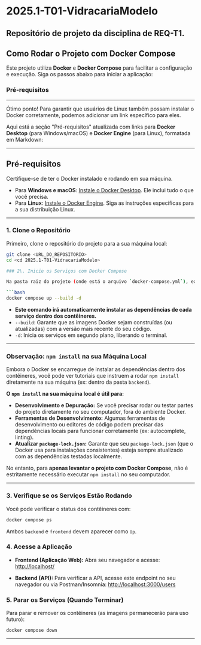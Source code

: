 # 2025.1-T01-VidracariaModelo
Repositório de projeto da disciplina de REQ-T1.
-----


## Como Rodar o Projeto com Docker Compose

Este projeto utiliza **Docker** e **Docker Compose** para facilitar a configuração e execução. Siga os passos abaixo para iniciar a aplicação:

### Pré-requisitos

---
Ótimo ponto! Para garantir que usuários de Linux também possam instalar o Docker corretamente, podemos adicionar um link específico para eles.

Aqui está a seção "Pré-requisitos" atualizada com links para **Docker Desktop** (para Windows/macOS) e **Docker Engine** (para Linux), formatada em Markdown:

---

## Pré-requisitos

Certifique-se de ter o Docker instalado e rodando em sua máquina.

* Para **Windows e macOS**: [Instale o Docker Desktop](https://www.docker.com/products/docker-desktop). Ele inclui tudo o que você precisa.
* Para **Linux**: [Instale o Docker Engine](https://docs.docker.com/engine/install/). Siga as instruções específicas para a sua distribuição Linux.

---


### 1\. Clone o Repositório

Primeiro, clone o repositório do projeto para a sua máquina local:

```bash
git clone <URL_DO_REPOSITORIO>
cd <cd 2025.1-T01-VidracariaModelo> 

### 2\. Inicie os Serviços com Docker Compose

Na pasta raiz do projeto (onde está o arquivo `docker-compose.yml`), execute o comando para construir as imagens e iniciar os contêineres:

```bash
docker compose up --build -d
```

  * **Este comando irá automaticamente instalar as dependências de cada serviço dentro dos contêineres.**
  * `--build`: Garante que as imagens Docker sejam construídas (ou atualizadas) com a versão mais recente do seu código.
  * `-d`: Inicia os serviços em segundo plano, liberando o terminal.

-----

### Observação: `npm install` na sua Máquina Local

Embora o Docker se encarregue de instalar as dependências dentro dos contêineres, você pode ver tutoriais que instruem a rodar `npm install` diretamente na sua máquina (ex: dentro da pasta `backend`).

**O `npm install` na sua máquina local é útil para:**

  * **Desenvolvimento e Depuração:** Se você precisar rodar ou testar partes do projeto diretamente no seu computador, fora do ambiente Docker.
  * **Ferramentas de Desenvolvimento:** Algumas ferramentas de desenvolvimento ou editores de código podem precisar das dependências locais para funcionar corretamente (ex: autocomplete, linting).
  * **Atualizar `package-lock.json`:** Garante que seu `package-lock.json` (que o Docker usa para instalações consistentes) esteja sempre atualizado com as dependências testadas localmente.

No entanto, para **apenas levantar o projeto com Docker Compose**, não é estritamente necessário executar `npm install` no seu computador.

-----

### 3\. Verifique se os Serviços Estão Rodando

Você pode verificar o status dos contêineres com:

```bash
docker compose ps
```

Ambos `backend` e `frontend` devem aparecer como `Up`.

### 4\. Acesse a Aplicação

  * **Frontend (Aplicação Web):** Abra seu navegador e acesse:
    [http://localhost/](https://www.google.com/search?q=http://localhost/)

  * **Backend (API):** Para verificar a API, acesse este endpoint no seu navegador ou via Postman/Insomnia:
    [http://localhost:3000/users](https://www.google.com/search?q=http://localhost:3000/users)

### 5\. Parar os Serviços (Quando Terminar)

Para parar e remover os contêineres (as imagens permanecerão para uso futuro):

```bash
docker compose down
```

-----

